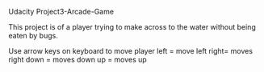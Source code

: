 Udacity Project3-Arcade-Game

This project is of a player trying to make across to the water without being eaten by bugs.

Use arrow keys on keyboard to move player
left = move left 
right= moves right
down = moves down
up =  moves up
